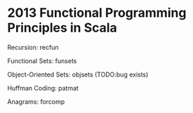 2013 Functional Programming Principles in Scala
================================================

Recursion: recfun

Functional Sets: funsets

Object-Oriented Sets: objsets (TODO:bug exists)

Huffman Coding: patmat

Anagrams: forcomp
